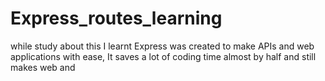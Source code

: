 # Express_routes_learning
while study about this I learnt Express was created to make APIs and web applications with ease, It saves a lot of coding time almost by half and still makes web and 
